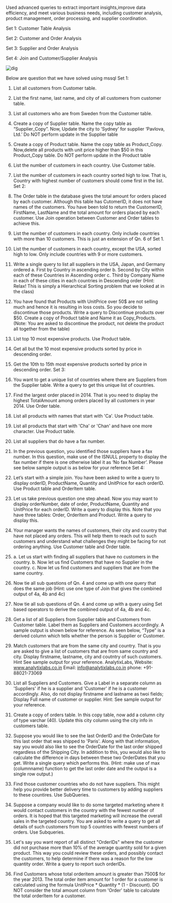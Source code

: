 Used advanced queries to extract important insights,improve data efficiency, and meet various business needs, including customer analysis, product management, order processing,
and supplier coordination.


Set 1: Customer Table Analysis


Set 2: Customer and Order Analysis


Set 3: Supplier and Order Analysis


Set 4: Join and Customer/Supplier Analysis









![dig](https://github.com/SameerDhumal/SQL_Project/assets/145559776/9c1b9cb7-8344-472b-9713-298a5f3ecf67)

Below are question that we have solved using mssql
Set 1:
1. List all customers from Customer table.
2. List the first name, last name, and city of all customers from customer table.
3. List all customers who are from Sweden from the Customer table.
4. Create a copy of Supplier table. Name the copy table as “Supplier_Copy”. Now, Update the city
to ‘Sydney’ for supplier ‘Pavlova, Ltd.’ Do NOT perform update in the Supplier table
5. Create a copy of Product table. Name the copy table as Product_Copy. Now,delete all products
with unit price higher than $50 in this Product_Copy table. Do NOT perform update in the
Product table
6. List the number of customers in each country. Use Customer table.
7. List the number of customers in each country sorted high to low. That is, Country with highest
number of customers should come first in the list.
Set 2:
1. The Order table in the database gives the total amount for orders placed by each customer.
Although this table has CutomerID, it does not have names of the customers. You have been
told to return the CustomerID, FirstName, LastName and the total amount for orders placed by
each customer. Use Join operation between Customer and Order tables to achieve this.
2. List the number of customers in each country. Only include countries with more than 10
customers. This is just an extension of Qn. 6 of Set 1.
3. List the number of customers in each country, except the USA, sorted high to low.
Only include countries with 9 or more customers.
4. Write a single query to list all suppliers in the USA, Japan, and Germany ordered
a. First by Country in ascending order
b. Second by City within each of these Countries in Ascending order
c. Third by Company Name in each of these cities in each countries in Descending order
(Hint: Relax! This is simply a Hierarchical Sorting problem that we looked at in the class)
5. You have found that Products with UnitPrice over 50$ are not selling much and hence it is
resulting in loss costs. So you decide to discontinue those products. Write a query to
Discontinue products over $50. Create a copy of Product table and Name it as Copy_Products.
(Note: You are asked to discontinue the product, not delete the product all together from the
table)
6. List top 10 most expensive products. Use Product table.
7. Get all but the 10 most expensive products sorted by price in descending order.
8. Get the 10th to 15th most expensive products sorted by price in descending order.
Set 3:
1. You want to get a unique list of countries where there are Suppliers from the Supplier table.
Write a query to get this unique list of countries.
2. Find the largest order placed in 2014. That is you need to display the highest TotalAmount
among orders placed by all customers in year 2014. Use Order table.
3. List all products with names that start with 'Ca'. Use Product table.
4. List all products that start with 'Cha' or 'Chan' and have one more character. Use Product table.
5. List all suppliers that do have a fax number.
6. In the previous question, you identified those suppliers have a fax number. In this question,
make use of the ISNULL property to display the fax number if there is one otherwise label it as
‘No fax Number’. Please see below sample output is as below for your reference
Set 4:
1. Let’s start with a simple join. You have been asked to write a query to display orderID,
ProductName, Quantity and UnitPrice for each orderID. Use Product table and OrderItem table.
2. Let us take previous question one step ahead. Now you may want to display orderNumber, date
of order, ProductName, Quantity and UnitPrice for each orderID. Write a query to display this.
Note that you have three tables: Order, OrderItem and Product. Write a query to display this.
3. Your manager wants the names of customers, their city and country that have not placed any
orders. This will help them to reach out to such customers and understand what challenges they
might be facing for not ordering anything. Use Customer table and Order table.
4. a. Let us start with finding all suppliers that have no customers in the country.
b. Now let us find Customers that have no Supplier in the country.
c. Now let us find customers and suppliers that are from the same country.
5. Now tie all sub questions of Qn. 4 and come up with one query that does the same job (Hint:
use one type of Join that gives the combined output of 4a, 4b and 4c)
6. Now tie all sub questions of Qn. 4 and come up with a query using Set based operators to derive
the combined output of 4a, 4b and 4c.
7. Get a list of all Suppliers from Supplier table and Customers from Customer table. Label them as
Suppliers and Customers accordingly. A sample output is shown below for reference. As seen
below, “Type” is a derived column which tells whether the person is Supplier or Customer.

27. Match customers that are from the same city and country. That is you are asked to give a list
of customers that are from same country and city. Display firstname, lastname, city and
coutntry of such customers.
Hint See sample output for your reference.
AnalytixLabs, Website: www.analytixlabs.co.in Email: info@analytixlabs.co.in phone: +91-88021-73069
28. List all Suppliers and Customers. Give a Label in a separate column as 'Suppliers' if he is a
supplier and 'Customer' if he is a customer accordingly. Also, do not display firstname and
lastname as twoi fields; Display Full name of customer or supplier.
Hint: See sample output for your reference.
29. Create a copy of orders table. In this copy table, now add a column city of type varchar (40).
Update this city column using the city info in customers table.
30. Suppose you would like to see the last OrderID and the OrderDate for this last order that
was shipped to 'Paris'. Along with that information, say you would also like to see the
OrderDate for the last order shipped regardless of the Shipping City. In addition to this, you
would also like to calculate the difference in days between these two OrderDates that you get.
Write a single query which performs this.
(Hint: make use of max (columnname) function to get the last order date and the output is a
single row output.)
31. Find those customer countries who do not have suppliers. This might help you provide
better delivery time to customers by adding suppliers to these countires. Use SubQueries.
32. Suppose a company would like to do some targeted marketing where it would contact
customers in the country with the fewest number of orders. It is hoped that this targeted
marketing will increase the overall sales in the targeted country. You are asked to write a query
to get all details of such customers from top 5 countries with fewest numbers of orders. Use
Subqueries.
33. Let's say you want report of all distinct "OrderIDs" where the customer did not purchase
more than 10% of the average quantity sold for a given product. This way you could review
these orders, and possibly contact the customers, to help determine if there was a reason for
the low quantity order. Write a query to report such orderIDs.
34. Find Customers whose total orderitem amount is greater than 7500$ for the year 2013. The
total order item amount for 1 order for a customer is calculated using the formula UnitPrice *
Quantity * (1 - Discount). DO NOT consider the total amount column from 'Order' table to
calculate the total orderItem for a customer.
